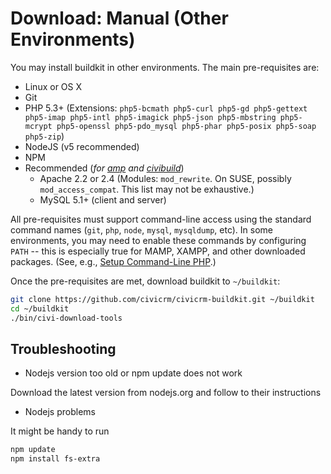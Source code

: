 # Download: Manual (Other Environments)

You may install buildkit in other environments. The main pre-requisites are:

 * Linux or OS X
 * Git
 * PHP 5.3+ (Extensions: `php5-bcmath php5-curl php5-gd php5-gettext php5-imap php5-intl php5-imagick php5-json php5-mbstring php5-mcrypt php5-openssl php5-pdo_mysql php5-phar php5-posix php5-soap php5-zip`)
 * NodeJS (v5 recommended)
 * NPM 
 * Recommended (_for [amp](https://github.com/totten/amp) and [civibuild](doc/civibuild.md)_)
   * Apache 2.2 or 2.4 (Modules: `mod_rewrite`. On SUSE, possibly `mod_access_compat`. This list may not be exhaustive.)
   * MySQL 5.1+ (client and server)
 
All pre-requisites must support command-line access using the standard command
names (`git`, `php`, `node`, `mysql`, `mysqldump`, etc). In some environments,
you may need to enable these commands by configuring `PATH` -- this is especially
true for MAMP, XAMPP, and other downloaded packages.
(See, e.g., [Setup Command-Line PHP](http://wiki.civicrm.org/confluence/display/CRMDOC/Setup+Command-Line+PHP).)

Once the pre-requisites are met, download buildkit to `~/buildkit`:

```bash
git clone https://github.com/civicrm/civicrm-buildkit.git ~/buildkit
cd ~/buildkit
./bin/civi-download-tools
```

## Troubleshooting

* Nodejs version too old or npm update does not work

Download the latest version from nodejs.org and follow to their instructions

* Nodejs problems

It might be handy to run

```bash
npm update
npm install fs-extra
```
